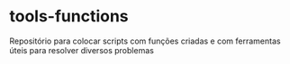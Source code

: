 # tools-functions
Repositório para colocar scripts com funções criadas e com ferramentas úteis para resolver diversos problemas
